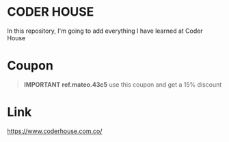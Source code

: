 # CODER HOUSE
In this repository, I'm going to add everything I have learned at Coder House

# Coupon

> **IMPORTANT**
> **ref.mateo.43c5** use this coupon and get a 15% discount

# Link

https://www.coderhouse.com.co/
